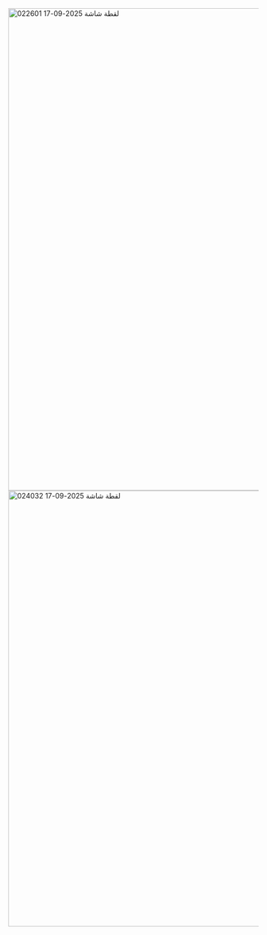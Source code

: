 <img width="1907" height="969" alt="لقطة شاشة 2025-09-17 022601" src="https://github.com/user-attachments/assets/ac495d7f-087e-4a57-bf30-71e457a2f47a" />
<img width="1910" height="876" alt="لقطة شاشة 2025-09-17 024032" src="https://github.com/user-attachments/assets/663f7ecf-aea3-4d71-b887-4833c094bb62" />
